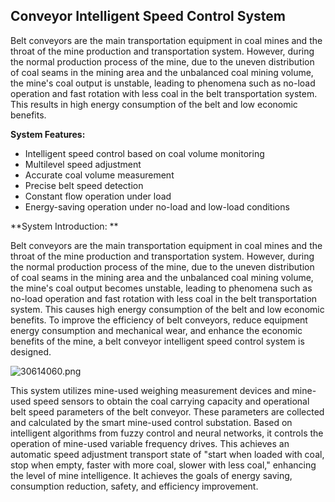 ## Conveyor Intelligent Speed Control System

Belt conveyors are the main transportation equipment in coal mines and the throat of the mine production and transportation system. However, during the normal production process of the mine, due to the uneven distribution of coal seams in the mining area and the unbalanced coal mining volume, the mine's coal output is unstable, leading to phenomena such as no-load operation and fast rotation with less coal in the belt transportation system. This results in high energy consumption of the belt and low economic benefits.

**System Features:**

- Intelligent speed control based on coal volume monitoring
- Multilevel speed adjustment
- Accurate coal volume measurement
- Precise belt speed detection
- Constant flow operation under load
- Energy-saving operation under no-load and low-load conditions

**System Introduction: **

Belt conveyors are the main transportation equipment in coal mines and the throat of the mine production and transportation system. However, during the normal production process of the mine, due to the uneven distribution of coal seams in the mining area and the unbalanced coal mining volume, the mine's coal output becomes unstable, leading to phenomena such as no-load operation and fast rotation with less coal in the belt transportation system. This causes high energy consumption of the belt and low economic benefits. To improve the efficiency of belt conveyors, reduce equipment energy consumption and mechanical wear, and enhance the economic benefits of the mine, a belt conveyor intelligent speed control system is designed.

![30614060.png](https://i.postimg.cc/BQPgtCsB/30614060.png)

This system utilizes mine-used weighing measurement devices and mine-used speed sensors to obtain the coal carrying capacity and operational belt speed parameters of the belt conveyor. These parameters are collected and calculated by the smart mine-used control substation. Based on intelligent algorithms from fuzzy control and neural networks, it controls the operation of mine-used variable frequency drives. This achieves an automatic speed adjustment transport state of "start when loaded with coal, stop when empty, faster with more coal, slower with less coal," enhancing the level of mine intelligence. It achieves the goals of energy saving, consumption reduction, safety, and efficiency improvement.
